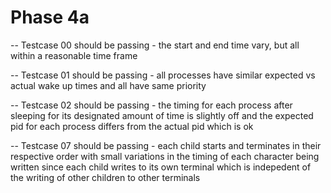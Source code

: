 # Phase 4a


-- Testcase 00 should be passing - the start and end time vary, but all within a reasonable time frame

-- Testcase 01 should be passing - all processes have similar expected vs actual wake up times and all have same priority

-- Testcase 02 should be passing - the timing for each process after sleeping for its designated amount of time is slightly off and the expected pid for each process differs from the actual pid which is ok

-- Testcase 07 should be passing - each child starts and terminates in their respective order with small variations in the timing of each character being written since each child writes to its own terminal which is indepedent of the writing of other children to other terminals 









